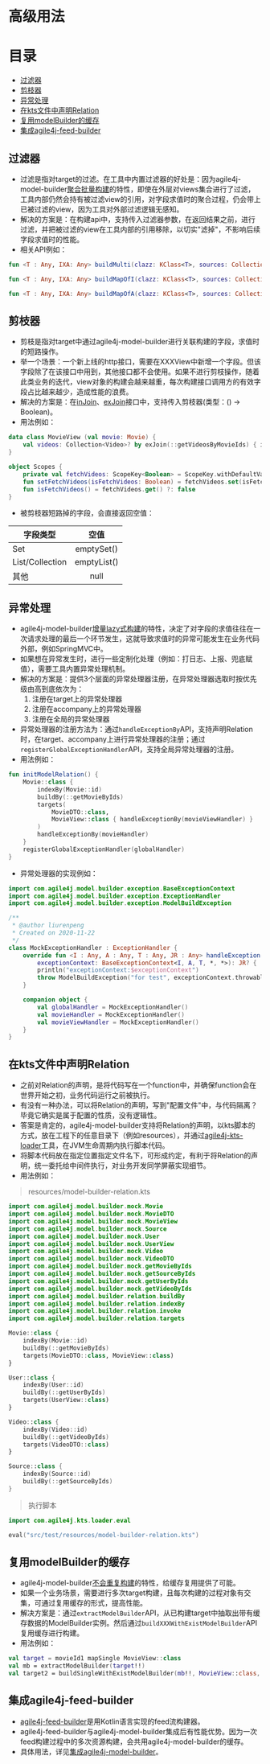 # 高级用法

# 目录
   * [过滤器](#过滤器)
   * [剪枝器](#剪枝器)
   * [异常处理](#异常处理)
   * [在kts文件中声明Relation](#在kts文件中声明relation)
   * [复用modelBuilder的缓存](#复用modelbuilder的缓存)
   * [集成agile4j-feed-builder](#集成agile4j-feed-builder)


## 过滤器
* 过滤是指对target的过滤。在工具中内置过滤器的好处是：因为agile4j-model-builder[聚合批量构建](README_FEATURE.md#聚合批量构建)的特性，即使在外层对views集合进行了过滤，工具内部仍然会持有被过滤view的引用，对字段求值时的聚合过程，仍会带上已被过滤的view，因为工具对外部过滤逻辑无感知。
* 解决的方案是：在构建api中，支持传入过滤器参数，在返回结果之前，进行过滤，并把被过滤的view在工具内部的引用移除，以切实"滤掉"，不影响后续字段求值时的性能。
* 相关API例如：
```Kotlin
fun <T : Any, IXA: Any> buildMulti(clazz: KClass<T>, sources: Collection<IXA?>, filter: (T) -> Boolean): List<T>

fun <T : Any, IXA: Any> buildMapOfI(clazz: KClass<T>, sources: Collection<IXA?>, filter: (T) -> Boolean) : LinkedHashMap<Any, T>

fun <T : Any, IXA: Any> buildMapOfA(clazz: KClass<T>, sources: Collection<IXA?>, filter: (T) -> Boolean) : LinkedHashMap<Any, T>
```

## 剪枝器
* 剪枝是指对target中通过agile4j-model-builder进行关联构建的字段，求值时的短路操作。
* 举一个场景：一个新上线的http接口，需要在XXXView中新增一个字段。但该字段除了在该接口中用到，其他接口都不会使用。如果不进行剪枝操作，随着此类业务的迭代，view对象的构建会越来越重，每次构建接口调用方的有效字段占比越来越少，造成性能的浪费。
* 解决的方案是：在[inJoin](README_API.md#injoin)、[exJoin](README_API.md#exjoin)接口中，支持传入剪枝器(类型：() → Boolean)。
* 用法例如：
```Kotlin
data class MovieView (val movie: Movie) {
    val videos: Collection<Video>? by exJoin(::getVideosByMovieIds) { isFetchVideos() }
}

object Scopes {
    private val fetchVideos: ScopeKey<Boolean> = ScopeKey.withDefaultValue(false)
    fun setFetchVideos(isFetchVideos: Boolean) = fetchVideos.set(isFetchVideos)
    fun isFetchVideos() = fetchVideos.get() ?: false
}
```
* 被剪枝器短路掉的字段，会直接返回空值：

|字段类型|空值|
|---|:---:|
|Set|emptySet()|
|List/Collection|emptyList()|
|其他|null|

## 异常处理
* agile4j-model-builder[增量lazy式构建](README_FEATURE.md#增量lazy式构建)的特性，决定了对字段的求值往往在一次请求处理的最后一个环节发生，这就导致求值时的异常可能发生在业务代码外部，例如SpringMVC中。
* 如果想在异常发生时，进行一些定制化处理（例如：打日志、上报、兜底赋值），需要工具内置异常处理机制。
* 解决的方案是：提供3个层面的异常处理器注册，在异常处理器选取时按优先级由高到底依次为：
    1. 注册在target上的异常处理器
    2. 注册在accompany上的异常处理器
    3. 注册在全局的异常处理器
* 异常处理器的注册方法为：通过`handleExceptionBy`API，支持声明Relation时，在target、accompany上进行异常处理器的注册；通过`registerGlobalExceptionHandler`API，支持全局异常处理器的注册。
* 用法例如：
```Kotlin
fun initModelRelation() {
    Movie::class {
        indexBy(Movie::id)
        buildBy(::getMovieByIds)
        targets(
            MovieDTO::class,
            MovieView::class { handleExceptionBy(movieViewHandler) }
        )
        handleExceptionBy(movieHandler)
    }
    registerGlobalExceptionHandler(globalHandler)
}
```
* 异常处理器的实现例如：
```Kotlin
import com.agile4j.model.builder.exception.BaseExceptionContext
import com.agile4j.model.builder.exception.ExceptionHandler
import com.agile4j.model.builder.exception.ModelBuildException

/**
 * @author liurenpeng
 * Created on 2020-11-22
 */
class MockExceptionHandler : ExceptionHandler {
    override fun <I : Any, A : Any, T : Any, JR : Any> handleException(
        exceptionContext: BaseExceptionContext<I, A, T, *, *>): JR? {
        println("exceptionContext:$exceptionContext")
        throw ModelBuildException("for test", exceptionContext.throwable)
    }

    companion object {
        val globalHandler = MockExceptionHandler()
        val movieHandler = MockExceptionHandler()
        val movieViewHandler = MockExceptionHandler()
    }
}
```

## 在kts文件中声明Relation
* 之前对Relation的声明，是将代码写在一个function中，并确保function会在世界开始之初，业务代码运行之前被执行。
* 有没有一种办法，可以将Relation的声明，写到"配置文件"中，与代码隔离？毕竟它确实是属于配置的性质，没有逻辑性。
* 答案是肯定的，agile4j-model-builder支持将Relation的声明，以kts脚本的方式，放在工程下的任意目录下（例如resources），并通过[agile4j-kts-loader](https://github.com/agile4j/agile4j-kts-loader)工具，在JVM生命周期内执行脚本代码。
* 将脚本代码放在指定位置指定文件名下，可形成约定，有利于将Relation的声明，统一委托给中间件执行，对业务开发同学屏蔽实现细节。
* 用法例如：
> resources/model-builder-relation.kts
```Kotlin
import com.agile4j.model.builder.mock.Movie
import com.agile4j.model.builder.mock.MovieDTO
import com.agile4j.model.builder.mock.MovieView
import com.agile4j.model.builder.mock.Source
import com.agile4j.model.builder.mock.User
import com.agile4j.model.builder.mock.UserView
import com.agile4j.model.builder.mock.Video
import com.agile4j.model.builder.mock.VideoDTO
import com.agile4j.model.builder.mock.getMovieByIds
import com.agile4j.model.builder.mock.getSourceByIds
import com.agile4j.model.builder.mock.getUserByIds
import com.agile4j.model.builder.mock.getVideoByIds
import com.agile4j.model.builder.relation.buildBy
import com.agile4j.model.builder.relation.indexBy
import com.agile4j.model.builder.relation.invoke
import com.agile4j.model.builder.relation.targets

Movie::class {
    indexBy(Movie::id)
    buildBy(::getMovieByIds)
    targets(MovieDTO::class, MovieView::class)
}

User::class {
    indexBy(User::id)
    buildBy(::getUserByIds)
    targets(UserView::class)
}

Video::class {
    indexBy(Video::id)
    buildBy(::getVideoByIds)
    targets(VideoDTO::class)
}

Source::class {
    indexBy(Source::id)
    buildBy(::getSourceByIds)
}
```

> 执行脚本
```Kotlin
import com.agile4j.kts.loader.eval

eval("src/test/resources/model-builder-relation.kts")
```

## 复用modelBuilder的缓存
* agile4j-model-builder[不会重复构建](README_FEATURE.md#不会重复构建)的特性，给缓存复用提供了可能。
* 如果一个业务场景，需要进行多次target构建，且每次构建的过程对象有交集，可通过复用缓存的形式，提高性能。
* 解决方案是：通过`extractModelBuilder`API，从已构建target中抽取出带有缓存数据的ModelBuilder实例。然后通过`buildXXXWithExistModelBuilder`API复用缓存进行构建。
* 用法例如：
```Kotlin
val target = movieId1 mapSingle MovieView::class
val mb = extractModelBuilder(target!!)
val target2 = buildSingleWithExistModelBuilder(mb!!, MovieView::class, movieId3)
```

## 集成agile4j-feed-builder
* [agile4j-feed-builder](https://github.com/agile4j/agile4j-feed-builder)是用Kotlin语言实现的feed流构建器。
* agile4j-feed-builder与agile4j-model-builder集成后有性能优势。因为一次feed构建过程中的多次资源构建，会共用agile4j-model-builder的缓存。
* 具体用法，详见[集成agile4j-model-builder](https://github.com/agile4j/agile4j-feed-builder#%E9%9B%86%E6%88%90agile4j-model-builder)。

